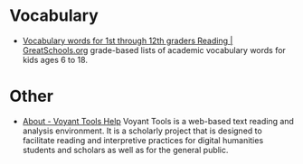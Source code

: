 # Vocabulary
- [Vocabulary words for 1st through 12th graders Reading | GreatSchools.org](https://www.greatschools.org/gk/articles/vocabulary-words-for-1st-through-12th-graders/) grade-based lists of academic vocabulary words for kids ages 6 to 18.

# Other
- [About - Voyant Tools Help](https://voyant-tools.org/docs/#!/guide/about) Voyant Tools is a web-based text reading and analysis environment. It is a scholarly project that is designed to facilitate reading and interpretive practices for digital humanities students and scholars as well as for the general public.